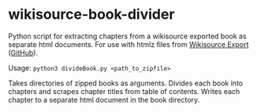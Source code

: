 # wikisource-book-divider
Python script for extracting chapters from a wikisource exported book as separate html documents. For use with htmlz files from [Wikisource Export](https://ws-export.wmcloud.org/) ([GitHub](https://github.com/wikimedia/ws-export)).

Usage:  `python3 divideBook.py <path_to_zipfile>`

Takes directories of zipped books as arguments. Divides each book into chapters and scrapes chapter titles from table of contents. Writes each chapter to a separate html document in the book directory.
